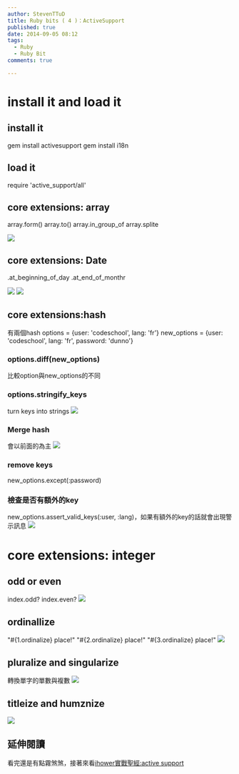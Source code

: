 ```yaml
---
author: StevenTTuD
title: Ruby bits ( 4 )：ActiveSupport
published: true
date: 2014-09-05 08:12
tags:
  - Ruby
  - Ruby Bit
comments: true

---
```


# install it and load it
## install it
gem install activesupport
gem install i18n

## load it
require 'active_support/all'

## core extensions: array
array.form()
array.to()
array.in_group_of
array.splite

![](https://lh5.googleusercontent.com/OB4R69JvbILh1yuu6vN19DE4F4N0D2x2ctwontchPpg=w1755-h930-no)

## core extensions: Date
.at_beginning_of_day
.at_end_of_monthr

![](https://lh4.googleusercontent.com/-gTpPXf3apRg/VAl8eIYhssI/AAAAAAAAC6I/gCGNlSzXD8E/w1755-h930-no/Screen%2BShot%2B2014-09-05%2Bat%2B17.03.04.png)
![](https://lh6.googleusercontent.com/-hrKJGiJ99Sk/VAl8eMcWUCI/AAAAAAAAC6E/cE1O4VGHvZ4/w1753-h913-no/Screen%2BShot%2B2014-09-05%2Bat%2B17.03.22.png)

## core extensions:hash
有兩個hash
options = {user: 'codeschool', lang: 'fr'}
new_options = {user: 'codeschool', lang: 'fr', password: 'dunno'}

### **options.diff(new_options)**
比較option與new_options的不同
### **options.stringify_keys**
turn keys into strings
![]( https://lh6.googleusercontent.com/e2_pcizuLi1OlUovuZiSojCpYSu6RN7By3sOxdyXlP8=w1755-h925-no)

### Merge hash
會以前面的為主
![](https://lh4.googleusercontent.com/bbHJCbvWR4bZkbWafn50FU-zEs_2mN961DVc7LCyRnE=w1518-h828-no)

### remove keys
new_options.except(:password)

### 檢查是否有額外的key
new_options.assert_valid_keys(:user, :lang)，如果有額外的key的話就會出現警示訊息
![](https://lh3.googleusercontent.com/-BuXD1yd6ELg/VAlzlXcFaOI/AAAAAAAAC4U/HwFcTSDaNLA/w1472-h424-no/Screen%2BShot%2B2014-09-05%2Bat%2B16.25.34.png)

# core extensions: integer
## odd or even
index.odd?
index.even?
![](https://lh3.googleusercontent.com/-wqEF5xlbw6I/VAl4Aad_csI/AAAAAAAAC5A/SIbmaS-L2Nw/w1753-h853-no/Screen%2BShot%2B2014-09-05%2Bat%2B16.44.04.png)

## ordinallize
"#{1.ordinalize} place!"
"#{2.ordinalize} place!"
"#{3.ordinalize} place!"
![](https://lh6.googleusercontent.com/-UOYnfA1u4gs/VAl4AeYO7NI/AAAAAAAAC44/pLotT1TEP7A/w1755-h1050-no/Screen%2BShot%2B2014-09-05%2Bat%2B16.44.12.png)

## pluralize and singularize
轉換單字的單數與複數
![](https://lh5.googleusercontent.com/-eIRkulMno2c/VAl4AhVM0vI/AAAAAAAAC5E/xTXoDHRDGfk/w1755-h745-no/Screen%2BShot%2B2014-09-05%2Bat%2B16.44.24.png)

## titleize and humznize
![](https://lh4.googleusercontent.com/-qlpsYKkMB4U/VAl4BvlyLRI/AAAAAAAAC5I/uMGS4bSgBrk/w1753-h658-no/Screen%2BShot%2B2014-09-05%2Bat%2B16.44.29.png)

## 延伸閱讀
看完還是有點霧煞煞，接著來看[ihower實戰聖經:active support](http://ihower.tw/rails3/activesupport.html)
